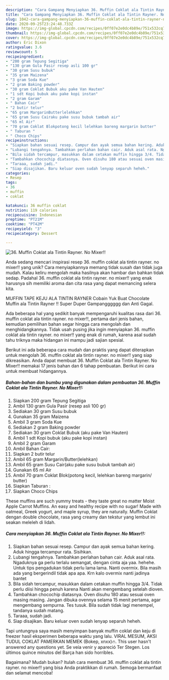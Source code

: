 ```yaml
---
description: "Cara Gampang Menyiapkan 36. Muffin Coklat ala Tintin Rayner. No Mixer!! Anti Gagal"
title: "Cara Gampang Menyiapkan 36. Muffin Coklat ala Tintin Rayner. No Mixer!! Anti Gagal"
slug: 1042-cara-gampang-menyiapkan-36-muffin-coklat-ala-tintin-rayner-no-mixer-anti-gagal
date: 2020-09-25T23:24:48.733Z
image: https://img-global.cpcdn.com/recipes/0ff07e2e0dc4b89e/751x532cq70/36-muffin-coklat-ala-tintin-rayner-no-mixer-foto-resep-utama.jpg
thumbnail: https://img-global.cpcdn.com/recipes/0ff07e2e0dc4b89e/751x532cq70/36-muffin-coklat-ala-tintin-rayner-no-mixer-foto-resep-utama.jpg
cover: https://img-global.cpcdn.com/recipes/0ff07e2e0dc4b89e/751x532cq70/36-muffin-coklat-ala-tintin-rayner-no-mixer-foto-resep-utama.jpg
author: Eric Dixon
ratingvalue: 3.6
reviewcount: 5
recipeingredient:
- "200 gram Tepung Segitiga"
- "130 gram Gula Pasir resep asli 100 gr"
- "30 gram Susu bubuk"
- "35 gram Maizena"
- "3 gram Soda Kue"
- "2 gram Baking powder"
- "30 gram Coklat Bubuk aku pake Van Hauten"
- "1 sdt Kopi bubuk aku pake kopi instan"
- "2 gram Garam"
- " Bahan Cair"
- "2 butir telur"
- "65 gram MargarinButterlelehkan"
- "65 gram Susu Cairaku pake susu bubuk tambah air"
- "65 ml Air"
- "70 gram Coklat Blokpotong kecil lelehkan bareng margarin butter"
- " Taburan "
- " Choco Chips"
recipeinstructions:
- "Siapkan bahan sesuai resep. Campur dan ayak semua bahan kering. Aduk hingga tercampur rata. Sisihkan."
- "Lubangi tengahnya. Tambahkan perlahan bahan cair. Aduk asal rata. Ngaduknya ga perlu terlalu semangat, dengan cinta aja yaa. hehehe. Untuk tips pengadukan tidak perlu lama lama. Nanti overmix. Bila masih ada yang bergerindil tidak apa apa. Krn kalo overmix nanti jadinya bantet"
- "Bila sidah tercampur, masukkan dalam cetakan muffin hingga 3/4. Tidak perlu diisi hingga penuh karena Nanti akan mengembang setelah dioven."
- "Tambahkan chocochip diatasnya. Oven disuhu 180 atau sesuai oven masing masing. Jangan dibuka ovennya selama 15 menit pertama, agar mengembang sempurna. Tes tusuk. Bila sudah tidak lagi menempel, tandanya sudah matang."
- "Taraaa, sudah jadi."
- "Siap disajikan. Baru keluar oven sudah lenyap separuh heheh."
categories:
- Resep
tags:
- 36
- muffin
- coklat

katakunci: 36 muffin coklat 
nutrition: 119 calories
recipecuisine: Indonesian
preptime: "PT21M"
cooktime: "PT42M"
recipeyield: "3"
recipecategory: Dessert

---
```



![36. Muffin Coklat ala Tintin Rayner. No Mixer!!](https://img-global.cpcdn.com/recipes/0ff07e2e0dc4b89e/751x532cq70/36-muffin-coklat-ala-tintin-rayner-no-mixer-foto-resep-utama.jpg)

Anda sedang mencari inspirasi resep 36. muffin coklat ala tintin rayner. no mixer!! yang unik? Cara menyiapkannya memang tidak susah dan tidak juga mudah. Kalau keliru mengolah maka hasilnya akan hambar dan bahkan tidak sedap. Padahal 36. muffin coklat ala tintin rayner. no mixer!! yang enak harusnya sih memiliki aroma dan cita rasa yang dapat memancing selera kita.

MUFFIN TAPE KEJU ALA TINTIN RAYNER Cobain Yuk Buat Chocolate Muffin ala Tintin Rayner !! Super Duper Gampangggggg dan Anti Gagal.

Ada beberapa hal yang sedikit banyak mempengaruhi kualitas rasa dari 36. muffin coklat ala tintin rayner. no mixer!!, pertama dari jenis bahan, kemudian pemilihan bahan segar hingga cara mengolah dan menghidangkannya. Tidak usah pusing jika ingin menyiapkan 36. muffin coklat ala tintin rayner. no mixer!! yang enak di rumah, karena asal sudah tahu triknya maka hidangan ini mampu jadi sajian spesial.


Berikut ini ada beberapa cara mudah dan praktis yang dapat diterapkan untuk mengolah 36. muffin coklat ala tintin rayner. no mixer!! yang siap dikreasikan. Anda dapat membuat 36. Muffin Coklat ala Tintin Rayner. No Mixer!! memakai 17 jenis bahan dan 6 tahap pembuatan. Berikut ini cara untuk membuat hidangannya.

<!--inarticleads1-->

##### Bahan-bahan dan bumbu yang digunakan dalam pembuatan 36. Muffin Coklat ala Tintin Rayner. No Mixer!!:

1. Siapkan 200 gram Tepung Segitiga
1. Ambil 130 gram Gula Pasir (resep asli 100 gr)
1. Sediakan 30 gram Susu bubuk
1. Gunakan 35 gram Maizena
1. Ambil 3 gram Soda Kue
1. Sediakan 2 gram Baking powder
1. Sediakan 30 gram Coklat Bubuk (aku pake Van Hauten)
1. Ambil 1 sdt Kopi bubuk (aku pake kopi instan)
1. Ambil 2 gram Garam
1. Ambil  Bahan Cair:
1. Siapkan 2 butir telur
1. Ambil 65 gram Margarin/Butter(lelehkan)
1. Ambil 65 gram Susu Cair(aku pake susu bubuk tambah air)
1. Gunakan 65 ml Air
1. Ambil 70 gram Coklat Blok(potong kecil, lelehkan bareng margarin/ butter)
1. Siapkan  Taburan :
1. Siapkan  Choco Chips


These muffins are such yummy treats - they taste great no matter Moist Apple Carrot Muffins. An easy and healthy recipe with no sugar! Made with oatmeal, Greek yogurt, and maple syrup, they are naturally. Muffin Coklat dengan double chocolate, rasa yang creamy dan tekstur yang lembut ini seakan meleleh di lidah. 

<!--inarticleads2-->

##### Cara menyiapkan 36. Muffin Coklat ala Tintin Rayner. No Mixer!!:

1. Siapkan bahan sesuai resep. Campur dan ayak semua bahan kering. Aduk hingga tercampur rata. Sisihkan.
1. Lubangi tengahnya. Tambahkan perlahan bahan cair. Aduk asal rata. Ngaduknya ga perlu terlalu semangat, dengan cinta aja yaa. hehehe. Untuk tips pengadukan tidak perlu lama lama. Nanti overmix. Bila masih ada yang bergerindil tidak apa apa. Krn kalo overmix nanti jadinya bantet
1. Bila sidah tercampur, masukkan dalam cetakan muffin hingga 3/4. Tidak perlu diisi hingga penuh karena Nanti akan mengembang setelah dioven.
1. Tambahkan chocochip diatasnya. Oven disuhu 180 atau sesuai oven masing masing. Jangan dibuka ovennya selama 15 menit pertama, agar mengembang sempurna. Tes tusuk. Bila sudah tidak lagi menempel, tandanya sudah matang.
1. Taraaa, sudah jadi.
1. Siap disajikan. Baru keluar oven sudah lenyap separuh heheh.


Tapi untungnya saya masih menyimpan banyak muffin coklat dan keju di freezer hasil eksperimen beberapa waktu yang lalu. VIRAL MESUM, AKSI TUDUL COKLAT PAMERKAN MEMEK (Bokep, xnxx)🔥. This user hasn&#39;t answered any questions yet. Se veía venir y apareció Ter Stegen. Los últimos quince minutos del Barça han sido horribles. 

Bagaimana? Mudah bukan? Itulah cara membuat 36. muffin coklat ala tintin rayner. no mixer!! yang bisa Anda praktikkan di rumah. Semoga bermanfaat dan selamat mencoba!

